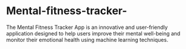 # Mental-fitness-tracker-
The Mental Fitness Tracker App is an innovative and user-friendly application designed to help users improve their mental well-being and monitor their emotional health using machine learning techniques.
